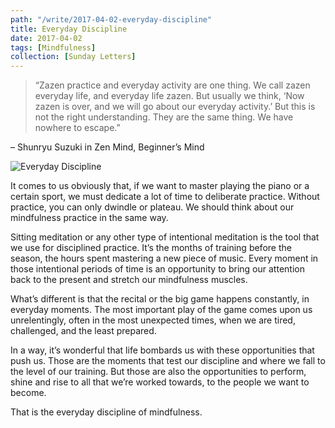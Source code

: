 ```yaml
---
path: "/write/2017-04-02-everyday-discipline"
title: Everyday Discipline
date: 2017-04-02
tags: [Mindfulness]
collection: [Sunday Letters]
---
```


> “Zazen practice and everyday activity are one thing. We call zazen everyday life, and everyday life zazen. But usually we think, ‘Now zazen is over, and we will go about our everyday activity.’ But this is not the right understanding. They are the same thing. We have nowhere to escape.”

– Shunryu Suzuki in Zen Mind, Beginner’s Mind

![Everyday Discipline](./img/april-2-fb.jpg)

It comes to us obviously that, if we want to master playing the piano or a certain sport, we must dedicate a lot of time to deliberate practice. Without practice, you can only dwindle or plateau. We should think about our mindfulness practice in the same way.

Sitting meditation or any other type of intentional meditation is the tool that we use for disciplined practice. It’s the months of training before the season, the hours spent mastering a new piece of music. Every moment in those intentional periods of time is an opportunity to bring our attention back to the present and stretch our mindfulness muscles.

What’s different is that the recital or the big game happens constantly, in everyday moments. The most important play of the game comes upon us unrelentingly, often in the most unexpected times, when we are tired, challenged, and the least prepared.

In a way, it’s wonderful that life bombards us with these opportunities that push us. Those are the moments that test our discipline and where we fall to the level of our training. But those are also the opportunities to perform, shine and rise to all that we’re worked towards, to the people we want to become.

That is the everyday discipline of mindfulness.
